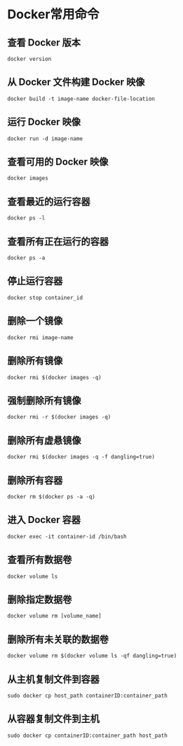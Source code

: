 # Docker常用命令

## 查看 Docker 版本

```text
docker version
```

## 从 Docker 文件构建 Docker 映像

```text
docker build -t image-name docker-file-location
```

## 运行 Docker 映像

```text
docker run -d image-name
```

## 查看可用的 Docker 映像

```text
docker images
```

## 查看最近的运行容器

```text
docker ps -l
```

## 查看所有正在运行的容器

```text
docker ps -a
```

## 停止运行容器

```text
docker stop container_id
```

## 删除一个镜像

```text
docker rmi image-name
```

## 删除所有镜像

```text
docker rmi $(docker images -q)
```

## 强制删除所有镜像

```text
docker rmi -r $(docker images -q)
```

## 删除所有虚悬镜像

```text
docker rmi $(docker images -q -f dangling=true)
```

## 删除所有容器

```text
docker rm $(docker ps -a -q)
```

## 进入 Docker 容器

```text
docker exec -it container-id /bin/bash
```

## 查看所有数据卷

```text
docker volume ls
```

## 删除指定数据卷

```text
docker volume rm [volume_name]
```

## 删除所有未关联的数据卷

```text
docker volume rm $(docker volume ls -qf dangling=true)
```

## 从主机复制文件到容器

```text
sudo docker cp host_path containerID:container_path
```

## 从容器复制文件到主机

```text
sudo docker cp containerID:container_path host_path
```


